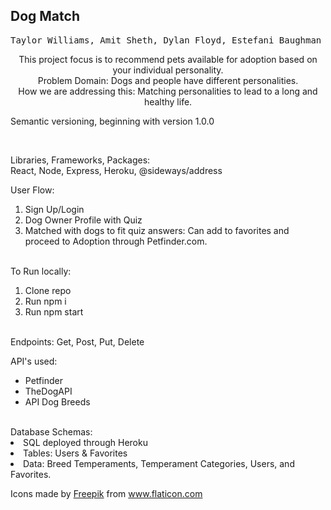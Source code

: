 ## Dog Match 
<kbd> Taylor Williams, Amit Sheth, Dylan Floyd, Estefani Baughman </kbd>

<p align = "center">This project focus is to recommend pets available for adoption based on your individual personality. </br>
Problem Domain: Dogs and people have different personalities. </br>
How we are addressing this: Matching personalities to lead to a long and healthy life.</p>

<p>Semantic versioning, beginning with version 1.0.0 </p>
</br>
<p>Libraries, Frameworks, Packages: </br>
React, Node, Express, Heroku, @sideways/address </p>


User Flow: </br>
<ol>
  <li>Sign Up/Login</li> 
  <li>Dog Owner Profile with Quiz</li> 
  <li>Matched with dogs to fit quiz answers:
  Can add to favorites and proceed to Adoption through Petfinder.com. </li>
 </ol>
</br>
To Run locally: </br>
<ol>
  <li> Clone repo </li> 
  <li> Run npm i </li>
  <li> Run npm start </li> 
</ol> 
 </br>
Endpoints: Get, Post, Put, Delete </br>

API's used:
<ul>
<li>Petfinder </li>
<li>TheDogAPI </li>
<li>API Dog Breeds </li>
</ul>
</br>
Database Schemas:
</ul>
<li>SQL deployed through Heroku </li>
<li>Tables: Users & Favorites </li>
<li>Data:  Breed Temperaments, Temperament Categories, Users, and Favorites. </li>
</ul>

Icons made by <a href="https://www.freepik.com" title="Freepik">Freepik</a> from <a href="https://www.flaticon.com/" title="Flaticon">www.flaticon.com</a>
